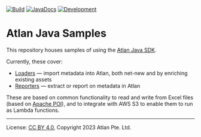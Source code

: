 <!-- SPDX-License-Identifier: CC-BY-4.0 -->
<!-- Copyright 2023 Atlan Pte. Ltd. -->

[![Build](https://github.com/atlanhq/atlan-java-samples/workflows/Merge/badge.svg)](https://github.com/atlanhq/atlan-java-samples/actions/workflows/merge.yml?query=workflow%3AMerge)
[![JavaDocs](https://img.shields.io/badge/javadocs-passing-success)](https://atlanhq.github.io/atlan-java-samples/)
[![Development](https://img.shields.io/nexus/s/com.atlan/atlan-java-samples?label=development&server=https%3A%2F%2Fs01.oss.sonatype.org)](https://s01.oss.sonatype.org/content/repositories/snapshots/com/atlan/atlan-java-samples/)
<!--[![CodeQL](https://github.com/atlanhq/atlan-java-samples/workflows/CodeQL/badge.svg)](https://github.com/atlanhq/atlan-java-samples/actions/workflows/codeql-analysis.yml) -->

# Atlan Java Samples

This repository houses samples of using the [Atlan Java SDK](https://developer.atlan.com/sdks/java/).

Currently, these cover:

- [Loaders](src/main/java/com/atlan/samples/loaders) — import metadata into Atlan, both net-new and by enriching existing assets
- [Reporters](src/main/java/com/atlan/samples/reporters) — extract or report on metadata in Atlan

These are based on common functionality to read and write from Excel files (based on [Apache POI](https://poi.apache.org/)),
and to integrate with AWS S3 to enable them to run as Lambda functions.

----
License: [CC BY 4.0](https://creativecommons.org/licenses/by/4.0/),
Copyright 2023 Atlan Pte. Ltd.
